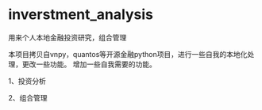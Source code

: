 # inverstment_analysis
用来个人本地金融投资研究，组合管理

本项目拷贝自vnpy，quantos等开源金融python项目，进行一些自我的本地化处理，更改一些功能。
增加一些自我需要的功能。

1、投资分析

2、组合管理
